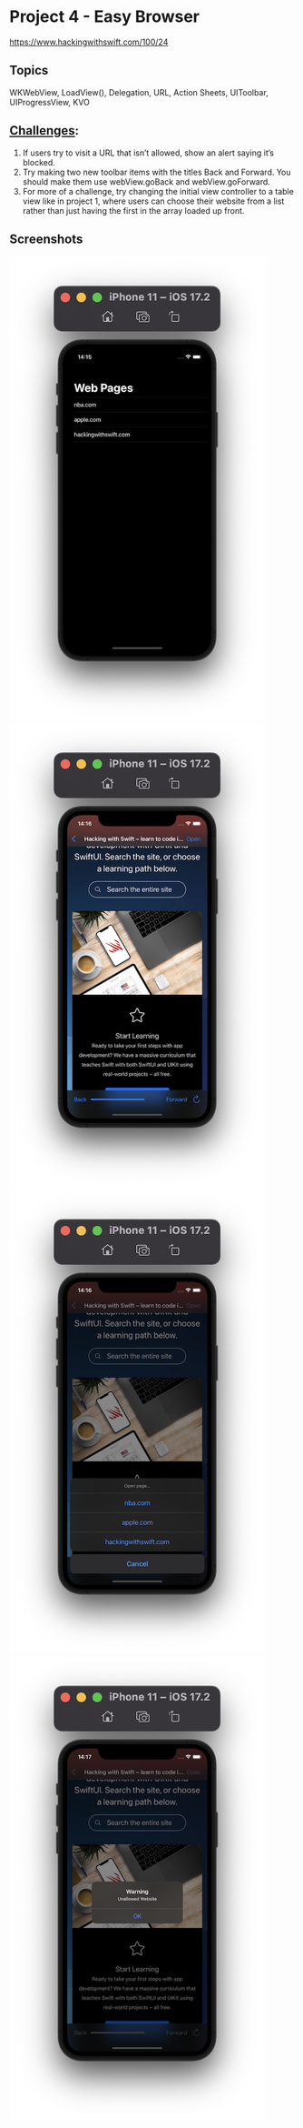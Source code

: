 # Project 4 - Easy Browser

https://www.hackingwithswift.com/100/24

## Topics
WKWebView, LoadView(), Delegation, URL, Action Sheets, UIToolbar, UIProgressView, KVO

## [Challenges](https://www.hackingwithswift.com/read/4/6/wrap-up):
1. If users try to visit a URL that isn’t allowed, show an alert saying it’s blocked.
2. Try making two new toolbar items with the titles Back and Forward. You should make them use webView.goBack and webView.goForward.
3. For more of a challenge, try changing the initial view controller to a table view like in project 1, where users can choose their website from a list rather than just having the first in the array loaded up front.


## Screenshots

![screenshot1](screenshots/Screenshot1.png)
![screenshot2](screenshots/Screenshot2.png)
![screenshot3](screenshots/Screenshot3.png)
![screenshot4](screenshots/Screenshot4.png)
